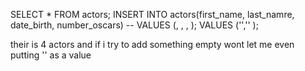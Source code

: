 SELECT * FROM actors;
INSERT INTO actors(first_name, last_namre, date_birth, number_oscars)
-- VALUES (, , , );
VALUES ('',''   );

their is 4 actors 
and if i try to add something empty wont let me even putting '' as a value